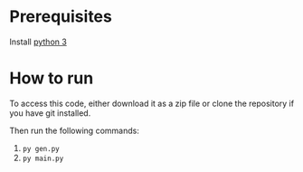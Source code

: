 # Prerequisites
Install [python 3](https://www.python.org/downloads/)

# How to run
To access this code, either download it as a zip file or clone the repository if you have git installed.

Then run the following commands:
1. `py gen.py`
2. `py main.py`